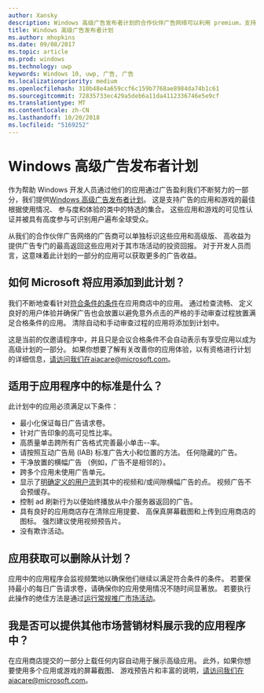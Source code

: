```yaml
---
author: Xansky
description: Windows 高级广告发布者计划的合作伙伴广告网络可以利用 premium，支持广告的应用特选集合组成的高效广告。 此计划中的应用是最佳根据使用情况、 参与度和体验的类中。
title: Windows 高级广告发布者计划
ms.author: mhopkins
ms.date: 09/08/2017
ms.topic: article
ms.prod: windows
ms.technology: uwp
keywords: Windows 10, uwp, 广告, 广告
ms.localizationpriority: medium
ms.openlocfilehash: 310b48e4a659ccf6c159b7768ae8984da74b1c61
ms.sourcegitcommit: 72835733ec429a5deb6a11da4112336746e5e9cf
ms.translationtype: MT
ms.contentlocale: zh-CN
ms.lasthandoff: 10/20/2018
ms.locfileid: "5169252"
---
```

# <a name="windows-premium-ads-publishers-program"></a>Windows 高级广告发布者计划

作为帮助 Windows 开发人员通过他们的应用通过广告盈利我们不断努力的一部分，我们提供[Windows 高级广告发布者计划](http://www.windowspremiumapps.com)。 这是支持广告的应用和游戏的最佳根据使用情况、 参与度和体验的类中的特选的集合。 这些应用和游戏的可见性认证并被具有高度参与可识别用户遍布全球受众。

从我们的合作伙伴广告网络的广告商可以单独标识这些应用和高级版、 高收益为提供广告专门的最高返回这些应用对于其市场活动的投资回报。 对于开发人员而言，这意味着此计划的一部分的应用可以获取更多的广告收益。

## <a name="how-does-microsoft-add-apps-to-this-program"></a>如何 Microsoft 将应用添加到此计划？ 

我们不断地查看针对[符合条件的条件](#what-are-the-criteria-for-apps-in-the-program)在应用商店中的应用。 通过检查流畅、 定义良好的用户体验并确保广告也会放置以避免意外点击的严格的手动审查过程放置满足合格条件的应用。 清除自动和手动审查过程的应用将添加到计划中。

这是当前的仅邀请程序中，并且只是会议合格条件不会自动表示有享受应用以成为高级计划的一部分。 如果你想要了解有关改善你的应用体验，以有资格进行计划的详细信息，请访问我们在aiacare@microsoft.com。

## <a name="what-are-the-criteria-for-apps-in-the-program"></a>适用于应用程序中的标准是什么？

此计划中的应用必须满足以下条件：

* 最小化保证每日广告请求卷。 
* 针对广告印象的高可见性比率。 
* 高质量单击跨所有广告格式完善最小单击--率。 
* 请按照互动广告局 (IAB) 标准广告大小和位置的方法。 任何隐藏的广告。
* 干净放置的横幅广告 （例如，广告不是相邻的）。
* 跨多个应用未使用广告单元。
* 显示了[明确定义的用户流](https://blogs.windows.com/buildingapps/2017/08/31/best-practices-using-video-ads-windows-apps/)到其中的视频和/或间隙横幅广告的点。 视频广告不会预缓存。 
* 控制 ad 刷新行为以便始终播放从中介服务器返回的广告。
* 具有良好的应用商店存在清除应用提要、 高保真屏幕截图和上传到应用商店的图标。 强烈建议使用视频预告片。
* 没有欺诈活动。

## <a name="can-apps-get-removed-from-the-program"></a>应用获取可以删除从计划？

应用中的应用程序会监视频繁地以确保他们继续以满足符合条件的条件。 若要保持最小的每日广告请求卷，请确保你的应用使用情况不随时间显著放。 若要执行此操作的绝佳方法是通过[运行常规推广市场活动](https://developer.microsoft.com/en-us/store/promote-your-apps)。

## <a name="can-i-provide-additional-marketing-material-to-showcase-my-app-in-the-program"></a>我是否可以提供其他市场营销材料展示我的应用程序中？ 

在应用商店提交的一部分上载任何内容自动用于展示高级应用。 此外，如果你想要使用多个应用或游戏的屏幕截图、 游戏预告片和丰富的说明，请访问我们在aiacare@microsoft.com。
